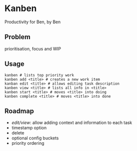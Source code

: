 # Kanben

Productivity for Ben, by Ben

## Problem
prioritisation, focus and WIP


## Usage

```
kanben # lists top priority work
kanben add <title> # creates a new work item
kanban edit <title> # allows editing task description
kanben view <title> # lists all info in <title>
kanben start <title> # moves <title> into doing
kanben complete <title> # moves <title> into done
```

## Roadmap
- *edit/view*: allow adding context and information to each task
- timestamp option
- delete
- optional config buckets
- priority ordering
